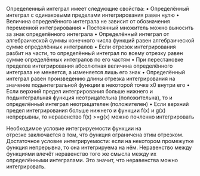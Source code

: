  Определенный интеграл имеет следующие свойства:
    • Определённый интеграл с одинаковыми пределами интегрирования равен нулю
    • Величина определённого интеграла не зависит от обозначения переменной интегрирования
    • Постоянный множитель можно выносить за знак определённого интеграла
    • Определённый интеграл от алгебраической суммы конечного числа функций равен алгебраической сумме определённых интегралов
    • Если отрезок интегрирования разбит на части, то определённый интеграл по всему отрезку равен сумме определённых интегралов по его частям
    • При перестановке пределов интегрирования абсолютная величина определённого интеграла не меняется, а изменяется лишь его знак
    • Определённый интеграл равен произведению длины отрезка интегрирования на значение подынтегральной функции в некоторой точке x0 внутри его
    • Если верхний предел интегрирования больше нижнего и подынтегральная функция неотрицательна (положительна), то и определённый интеграл неотрицателен (положителен)
    • Если верхний предел интегрирования больше нижнего и функции f(x) и g(x) непрерывны, то неравенство f(x) >=g(x) можно почленно интегрировать

Необходимое условие интегрируемости функции на отрезке заключается в том, что функция ограничена этим отрезком.
Достаточное условие интегрируемости: если на некотором промежутке функция непрерывна, то она интегрируема на нём.
Неравенство между функциями влечёт неравенство того же смысла между их определёнными интегралами. Это значит, что неравенства можно интегрировать.
    
